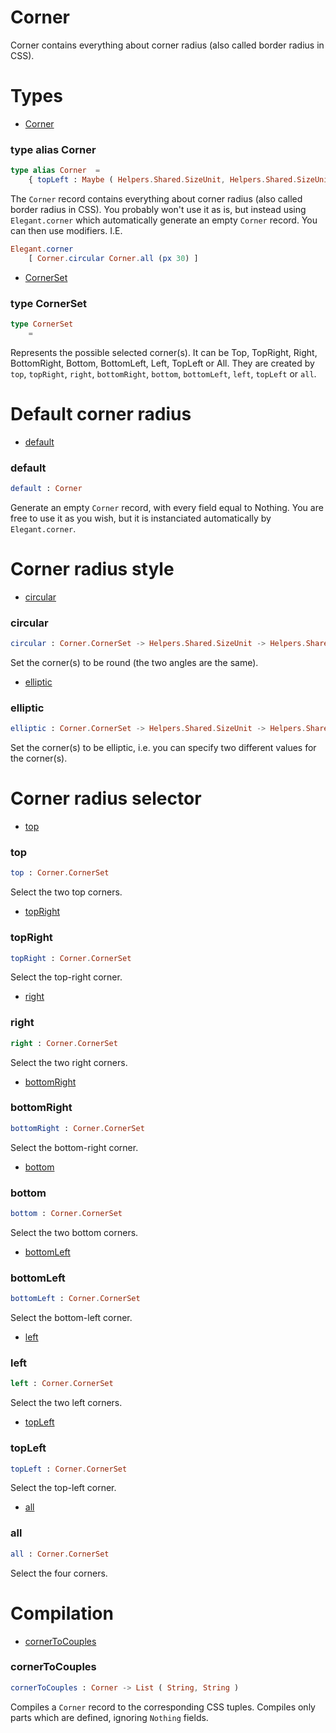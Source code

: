 # Corner

Corner contains everything about corner radius (also called border radius in CSS).


# Types

- [Corner](#corner)

### **type alias Corner**
```elm
type alias Corner  =  
    { topLeft : Maybe ( Helpers.Shared.SizeUnit, Helpers.Shared.SizeUnit ) , topRight : Maybe ( Helpers.Shared.SizeUnit, Helpers.Shared.SizeUnit ) , bottomRight : Maybe ( Helpers.Shared.SizeUnit, Helpers.Shared.SizeUnit ) , bottomLeft : Maybe ( Helpers.Shared.SizeUnit, Helpers.Shared.SizeUnit ) }
```

The `Corner` record contains everything about corner radius (also called border radius in CSS).
You probably won't use it as is, but instead using `Elegant.corner`
which automatically generate an empty `Corner` record. You
can then use modifiers. I.E.

```elm
Elegant.corner
    [ Corner.circular Corner.all (px 30) ]
```
- [CornerSet](#cornerset)

### **type CornerSet**
```elm
type CornerSet   
    = 
```

Represents the possible selected corner(s).
It can be Top, TopRight, Right, BottomRight, Bottom, BottomLeft, Left, TopLeft or All.
They are created by `top`, `topRight`, `right`, `bottomRight`, `bottom`, `bottomLeft`,
`left`, `topLeft` or `all`.


# Default corner radius

- [default](#default)

### **default**
```elm
default : Corner
```

Generate an empty `Corner` record, with every field equal to Nothing.
You are free to use it as you wish, but it is instanciated automatically by `Elegant.corner`.


# Corner radius style

- [circular](#circular)

### **circular**
```elm
circular : Corner.CornerSet -> Helpers.Shared.SizeUnit -> Helpers.Shared.Modifier Corner
```

Set the corner(s) to be round (the two angles are the same).
- [elliptic](#elliptic)

### **elliptic**
```elm
elliptic : Corner.CornerSet -> Helpers.Shared.SizeUnit -> Helpers.Shared.SizeUnit -> Helpers.Shared.Modifier Corner
```

Set the corner(s) to be elliptic, i.e. you can specify two different values
for the corner(s).


# Corner radius selector

- [top](#top)

### **top**
```elm
top : Corner.CornerSet
```

Select the two top corners.
- [topRight](#topright)

### **topRight**
```elm
topRight : Corner.CornerSet
```

Select the top-right corner.
- [right](#right)

### **right**
```elm
right : Corner.CornerSet
```

Select the two right corners.
- [bottomRight](#bottomright)

### **bottomRight**
```elm
bottomRight : Corner.CornerSet
```

Select the bottom-right corner.
- [bottom](#bottom)

### **bottom**
```elm
bottom : Corner.CornerSet
```

Select the two bottom corners.
- [bottomLeft](#bottomleft)

### **bottomLeft**
```elm
bottomLeft : Corner.CornerSet
```

Select the bottom-left corner.
- [left](#left)

### **left**
```elm
left : Corner.CornerSet
```

Select the two left corners.
- [topLeft](#topleft)

### **topLeft**
```elm
topLeft : Corner.CornerSet
```

Select the top-left corner.
- [all](#all)

### **all**
```elm
all : Corner.CornerSet
```

Select the four corners.


# Compilation

- [cornerToCouples](#cornertocouples)

### **cornerToCouples**
```elm
cornerToCouples : Corner -> List ( String, String )
```

Compiles a `Corner` record to the corresponding CSS tuples.
Compiles only parts which are defined, ignoring `Nothing` fields.

